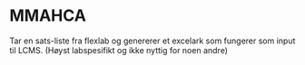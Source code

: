 # MMAHCA
Tar en sats-liste fra flexlab og genererer et excelark som fungerer som input til LCMS. (Høyst labspesifikt og ikke nyttig for noen andre)
